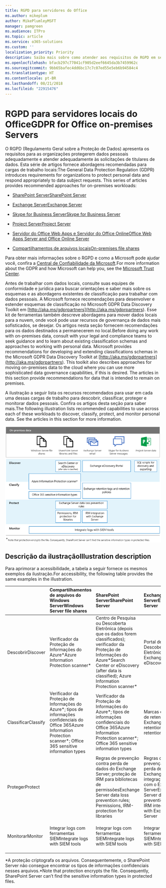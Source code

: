 ```yaml
---
title: RGPD para servidores do Office
ms.author: mikeplum
author: MikePlumleyMSFT
manager: pamgreen
ms.audience: ITPro
ms.topic: article
ms.service: o365-solutions
ms.custom: ''
localization_priority: Priority
description: Saiba mais sobre como atender aos requisitos de RGPD em servidores locais do Office.
ms.openlocfilehash: bfacb297c77041cf905d2eef6645da3b7459962c
ms.sourcegitcommit: 9bb65bafec4dd6bc17c7c07ed55e5eb6b94584c4
ms.translationtype: HT
ms.contentlocale: pt-BR
ms.lasthandoff: 08/21/2018
ms.locfileid: "22915476"
---
```

# <a name="gdpr-for-office-on-premises-servers"></a><span data-ttu-id="1c3bb-103">RGPD para servidores locais do Office</span><span class="sxs-lookup"><span data-stu-id="1c3bb-103">GDPR for Office on-premises Servers</span></span>

<span data-ttu-id="1c3bb-p101">O RGPD (Regulamento Geral sobre a Proteção de Dados) apresenta os requisitos para as organizações protegerem dados pessoais adequadamente e atender adequadamente às solicitações de titulares de dados. Esta série de artigos fornece abordagens recomendadas para cargas de trabalho locais:</span><span class="sxs-lookup"><span data-stu-id="1c3bb-p101">The General Data Protection Regulation (GDPR) introduces requirements for organizations to protect personal data and respond appropriately to data subject requests. This series of articles provides recommended approaches for on-premises workloads:</span></span>

-   [<span data-ttu-id="1c3bb-106">SharePoint Server</span><span class="sxs-lookup"><span data-stu-id="1c3bb-106">SharePoint Server</span></span>](gdpr-for-sharepoint-server.md)

-   [<span data-ttu-id="1c3bb-107">Exchange Server</span><span class="sxs-lookup"><span data-stu-id="1c3bb-107">Exchange Server</span></span>](gdpr-for-exchange-server.md)

-   [<span data-ttu-id="1c3bb-108">Skype for Business Server</span><span class="sxs-lookup"><span data-stu-id="1c3bb-108">Skype for Business Server</span></span>](gdpr-for-skype-for-business-server.md)

-   [<span data-ttu-id="1c3bb-109">Project Server</span><span class="sxs-lookup"><span data-stu-id="1c3bb-109">Project Server</span></span>](gdpr-for-project-server.md)

-   [<span data-ttu-id="1c3bb-110">Servidor do Office Web Apps e Servidor do Office Online</span><span class="sxs-lookup"><span data-stu-id="1c3bb-110">Office Web Apps Server and Office Online Server</span></span>](gdpr-for-office-online-server.md)

-   [<span data-ttu-id="1c3bb-111">Compartilhamentos de arquivos locais</span><span class="sxs-lookup"><span data-stu-id="1c3bb-111">On-premises file shares</span></span>](gdpr-for-on-premises-file-shares.md)

<span data-ttu-id="1c3bb-112">Para obter mais informações sobre o RGPD e como a Microsoft pode ajudar você, confira a [Central de Confiabilidade da Microsoft](https://www.microsoft.com/pt-BR/TrustCenter/Privacy/gdpr/default.aspx).</span><span class="sxs-lookup"><span data-stu-id="1c3bb-112">For more information about the GDPR and how Microsoft can help you, see the [Microsoft Trust Center](https://www.microsoft.com/pt-BR/TrustCenter/Privacy/gdpr/default.aspx).</span></span>

<span data-ttu-id="1c3bb-p102">Antes de trabalhar com dados locais, consulte suas equipes de conformidade e jurídica para buscar orientações e saber mais sobre os esquemas e as abordagens existentes de classificação para trabalhar com dados pessoais. A Microsoft fornece recomendações para desenvolver e estender esquemas de classificação no Microsoft GDPR Data Discovery Toolkit em [http://aka.ms/gdprpartners](<http://aka.ms/gdprpartners>). Esse kit de ferramentas também descreve abordagens para mover dados locais para a nuvem, onde você pode usar recursos de governança de dados mais sofisticados, se desejar. Os artigos nesta seção fornecem recomendações para os dados destinados a permanecerem no local.</span><span class="sxs-lookup"><span data-stu-id="1c3bb-p102">Before doing any work with on-premises data, consult with your legal and compliance teams to seek guidance and to learn about existing classification schemas and approaches to working with personal data. Microsoft provides recommendations for developing and extending classifications schemas in the Microsoft GDPR Data Discovery Toolkit at [http://aka.ms/gdprpartners](<http://aka.ms/gdprpartners>). This toolkit also describes approaches for moving on-premises data to the cloud where you can use more sophisticated data governance capabilities, if this is desired. The articles in this section provide recommendations for data that is intended to remain on premises.</span></span>

<span data-ttu-id="1c3bb-p103">A ilustração a seguir lista os recursos recomendados para usar em cada uma dessas cargas de trabalho para descobrir, classificar, proteger e monitorar dados pessoais. Confira os artigos desta seção para saber mais.</span><span class="sxs-lookup"><span data-stu-id="1c3bb-p103">The following illustration lists recommended capabilities to use across each of these workloads to discover, classify, protect, and monitor personal data. See the articles in this section for more information.</span></span>

![](media/gdpr-for-office-servers-image1.png)

## <a name="illustration-description"></a><span data-ttu-id="1c3bb-119">Descrição da ilustração</span><span class="sxs-lookup"><span data-stu-id="1c3bb-119">Illustration description</span></span>

<span data-ttu-id="1c3bb-120">Para aprimorar a acessibilidade, a tabela a seguir fornece os mesmos exemplos da ilustração.</span><span class="sxs-lookup"><span data-stu-id="1c3bb-120">For accessibility, the following table provides the same examples in the illustration.</span></span>

|             |<span data-ttu-id="1c3bb-121">Compartilhamentos de arquivos do Windows Server</span><span class="sxs-lookup"><span data-stu-id="1c3bb-121">Windows Server file shares</span></span>|<span data-ttu-id="1c3bb-122">SharePoint Server</span><span class="sxs-lookup"><span data-stu-id="1c3bb-122">SharePoint Server</span></span>|<span data-ttu-id="1c3bb-123">Exchange Server</span><span class="sxs-lookup"><span data-stu-id="1c3bb-123">Exchange Server</span></span>|<span data-ttu-id="1c3bb-124">Skype for Business</span><span class="sxs-lookup"><span data-stu-id="1c3bb-124">Skype for Business</span></span>|<span data-ttu-id="1c3bb-125">Project Server</span><span class="sxs-lookup"><span data-stu-id="1c3bb-125">Project Server</span></span>|
|:------------|:-------------------------|:----------------|:--------------|:-----------------|:-------------|
|<span data-ttu-id="1c3bb-126">Descobrir</span><span class="sxs-lookup"><span data-stu-id="1c3bb-126">Discover</span></span>|<span data-ttu-id="1c3bb-127">Verificador da Proteção de Informações do Azure\*</span><span class="sxs-lookup"><span data-stu-id="1c3bb-127">Azure Information Protection scanner\*</span></span>|<span data-ttu-id="1c3bb-128">Centro de Pesquisa ou Descoberta Eletrônica (depois que os dados forem classificados); verificador da Proteção de Informações do Azure\*</span><span class="sxs-lookup"><span data-stu-id="1c3bb-128">Search Center or eDiscovery (after data is classified); Azure Information Protection scanner\*</span></span>|<span data-ttu-id="1c3bb-129">Portal de Descoberta Eletrônica do Exchange</span><span class="sxs-lookup"><span data-stu-id="1c3bb-129">Exchange eDiscovery Portal</span></span>|<span data-ttu-id="1c3bb-130">Portal de Descoberta Eletrônica do Exchange</span><span class="sxs-lookup"><span data-stu-id="1c3bb-130">Exchange eDiscovery portal</span></span>|<span data-ttu-id="1c3bb-131">Scripts SQL para descobrir e exportar</span><span class="sxs-lookup"><span data-stu-id="1c3bb-131">SQL scripts for discovery and exporting</span></span>|
|<span data-ttu-id="1c3bb-132">Classificar</span><span class="sxs-lookup"><span data-stu-id="1c3bb-132">Classify</span></span>|<span data-ttu-id="1c3bb-133">Verificador da Proteção de Informações do Azure\*; tipos de informações confidenciais do Office 365</span><span class="sxs-lookup"><span data-stu-id="1c3bb-133">Azure Information Protection scanner\*; Office 365 sensitive information types</span></span>|<span data-ttu-id="1c3bb-134">Verificador da Proteção de Informações do Azure\*; tipos de informações confidenciais do Office 365</span><span class="sxs-lookup"><span data-stu-id="1c3bb-134">Azure Information Protection scanner\*; Office 365 sensitive information types</span></span>|<span data-ttu-id="1c3bb-135">Marcas e políticas de retenção do Exchange</span><span class="sxs-lookup"><span data-stu-id="1c3bb-135">Exchange retention tags and retention policies</span></span>|<span data-ttu-id="1c3bb-136">Marcas e políticas de retenção do Exchange</span><span class="sxs-lookup"><span data-stu-id="1c3bb-136">Exchange retention tags and retention policies</span></span>||
|<span data-ttu-id="1c3bb-137">Proteger</span><span class="sxs-lookup"><span data-stu-id="1c3bb-137">Protect</span></span>||<span data-ttu-id="1c3bb-138">Regras de prevenção contra perda de dados do Exchange Server; proteção de IRM para bibliotecas de permissões</span><span class="sxs-lookup"><span data-stu-id="1c3bb-138">Exchange Server data loss prevention rules; Permissions, IRM-protection for libraries</span></span>|<span data-ttu-id="1c3bb-139">Regras de prevenção contra perda de dados do Exchange Server; integração de IRM com o Exchange Server</span><span class="sxs-lookup"><span data-stu-id="1c3bb-139">Exchange Server data loss prevention rules; IRM integration with Exchange Server</span></span>|||
|<span data-ttu-id="1c3bb-140">Monitorar</span><span class="sxs-lookup"><span data-stu-id="1c3bb-140">Monitor</span></span>|<span data-ttu-id="1c3bb-141">Integrar logs com ferramentas SIEM</span><span class="sxs-lookup"><span data-stu-id="1c3bb-141">Integrate logs with SIEM tools</span></span>|<span data-ttu-id="1c3bb-142">Integrar logs com ferramentas SIEM</span><span class="sxs-lookup"><span data-stu-id="1c3bb-142">Integrate logs with SIEM tools</span></span>|<span data-ttu-id="1c3bb-143">Integrar logs com ferramentas SIEM</span><span class="sxs-lookup"><span data-stu-id="1c3bb-143">Integrate logs with SIEM tools</span></span>|<span data-ttu-id="1c3bb-144">Integrar logs com ferramentas SIEM</span><span class="sxs-lookup"><span data-stu-id="1c3bb-144">Integrate logs with SIEM tools</span></span>|<span data-ttu-id="1c3bb-145">Integrar logs com ferramentas SIEM</span><span class="sxs-lookup"><span data-stu-id="1c3bb-145">Integrate logs with SIEM tools</span></span>|

<span data-ttu-id="1c3bb-p104">\*A proteção criptografa os arquivos. Consequentemente, o SharePoint Server não consegue encontrar os tipos de informações confidenciais nesses arquivos.</span><span class="sxs-lookup"><span data-stu-id="1c3bb-p104">\*Note that protection encrypts the file. Consequently, SharePoint Server can’t find the sensitive information types in protected files.</span></span>
